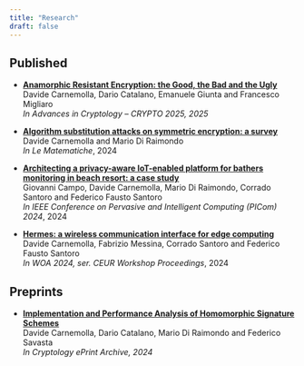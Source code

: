 ```yaml
---
title: "Research"
draft: false
---
```


## Published
- [**Anamorphic Resistant Encryption: the Good, the Bad and the Ugly**](https://eprint.iacr.org/2025/233)  
Davide Carnemolla, Dario Catalano, Emanuele Giunta and Francesco Migliaro  
*In Advances in Cryptology – CRYPTO 2025, 2025*

- [**Algorithm substitution attacks on symmetric encryption: a survey**](https://lematematiche.dmi.unict.it/index.php/lematematiche/article/view/2700)  
Davide Carnemolla and Mario Di Raimondo  
*In Le Matematiche*, 2024

- [**Architecting a privacy-aware IoT-enabled platform for bathers monitoring in beach resort: a case study**](https://ieeexplore.ieee.org/abstract/document/10795388)  
Giovanni Campo, Davide Carnemolla, Mario Di Raimondo, Corrado Santoro and Federico Fausto Santoro  
*In IEEE Conference on Pervasive and Intelligent Computing (PICom) 2024*, 2024

- [**Hermes: a wireless communication interface for edge computing**](https://ceur-ws.org/Vol-3735/paper_03.pdf)  
Davide Carnemolla, Fabrizio Messina, Corrado Santoro and Federico Fausto Santoro  
*In WOA 2024, ser. CEUR Workshop Proceedings*, 2024

## Preprints
- [**Implementation and Performance Analysis of Homomorphic Signature Schemes**](https://eprint.iacr.org/2024/655)  
Davide Carnemolla, Dario Catalano, Mario Di Raimondo and Federico Savasta  
*In Cryptology ePrint Archive, 2024*